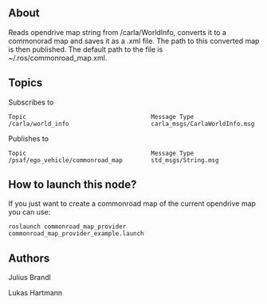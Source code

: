## About

Reads opendrive map string from /carla/WorldInfo, converts it to a commonorad map and saves it as a .xml file.
The path to this converted map is then published. The default path to the file is ~/.ros/commonroad_map.xml.

## Topics
Subscribes to
```
Topic                                   Message Type
/carla/world_info                       carla_msgs/CarlaWorldInfo.msg
```

Publishes to
```
Topic                                   Message Type
/psaf/ego_vehicle/commonroad_map        std_msgs/String.msg
```

## How to launch this node?
If you just want to create a commonroad map of the current opendrive map you can use:
```shell
roslaunch commonroad_map_provider commonroad_map_provider_example.launch
```


## Authors
Julius Brandl

Lukas Hartmann
